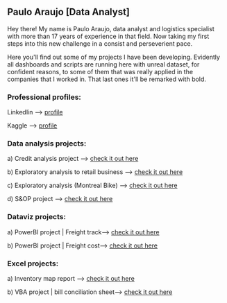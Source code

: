 ## Paulo Araujo [Data Analyst]

Hey there! My name is Paulo Araujo, data analyst and logistics specialist with more than 17 years of experience in that field.
Now taking my first steps into this new challenge in a consist and perseverient pace.

Here you'll find out some of my projects I have been developing. Evidently all dashboards and scripts are running here with unreal dataset, for confident reasons, to some of them that was really applied in the companies that I worked in. That last ones it'll be remarked with bold.

### Professional profiles:

<p>LinkedIin --> <a href='https://www.linkedin.com/in/paulo-ara%C3%BAjolog%C3%ADstica/'>profile</a></p>
<p>Kaggle --> <a href='https://www.kaggle.com/paulohlaraujo'>profile</a></p>

### Data analysis projects:

a) Credit analysis project -->
<a href="https://github.com/paulohlaraujo/credit-score">check it out here</a>

b) Exploratory analysis to retail business -->
<a href="https://github.com/paulohlaraujo/python/blob/b0cfce3c75352a5b015abd21102295b08e75afeb/projeto2_analiseexploratoria.ipynb">check it out here</a>

c) Exploratory analysis (Montreal Bike) -->
<a href="https://github.com/paulohlaraujo/python/blob/32a08f65f81ea89b982ccb288435b3d660f3f48e/project_4.ipynb">check it out here</a>

d) S&OP project -->
<a href='https://github.com/paulohlaraujo/files/blob/2c7a224113595b198dd7183a994fe108151cd6af/S&OP%20model.xlsx'>check it out here</a>

### Dataviz projects:

a) PowerBI project | Freight track-->
<a href='https://github.com/paulohlaraujo/files/blob/6cc8adcf03c5f34b86c08f3062bb61dbb9e5b354/freight_data.pbix'>check it out here</a>

b) PowerBI project | Freight cost-->
<a href='https://github.com/paulohlaraujo/files/blob/d1498061e4a62145dfebf018d2889d1597011269/freight_data.pbix'>check it out here</a>

### Excel projects:

a) Inventory map report --> </span>
<a href='https://github.com/paulohlaraujo/files/blob/b88572b395bbe937b8156cdf12768004af458620/weekly_report.xlsx'>check it out here</a>

b) VBA project | bill conciliation sheet-->
<a href='https://github.com/paulohlaraujo/files/blob/c88fde61f2d67a4d8b94eda749060159e7c53361/bill_conciliation.xlsm'>check it out here</a>

